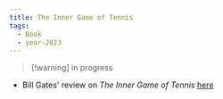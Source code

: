```yaml
---
title: The Inner Game of Tennis
tags:
  - Book
  - year-2023
---
```

> [!warning] in progress

- Bill Gates' review on *The Inner Game of Tennis* [here](https://www.gatesnotes.com/The-Inner-Game-of-Tennis)